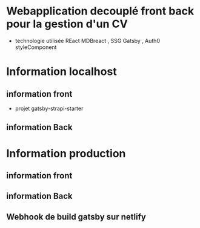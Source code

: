 # Webapplication decouplé front back pour la gestion d'un CV 
- technologie utilisée
REact MDBreact , SSG Gatsby , Auth0 styleComponent  

# Information localhost
## information front
- projet gatsby-strapi-starter

## information Back




# Information production
## information front
## information Back


## Webhook de build gatsby sur netlify 